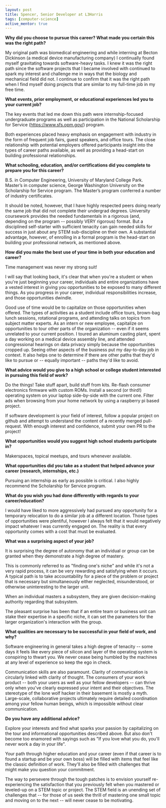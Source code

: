 ```yaml
---
layout: post
title: Spencer, Senior Developer at L3Harris 
tags: [computer-science]
active_mentor: true
---
```


**Why did you choose to pursue this career?  What made you certain this was the right path?**

My original path was biomedical engineering and while interning at Becton Dickinson (a medical device manufacturing company) I continually found myself gravitating towards software-heavy tasks. I knew it was the right path since the software projects that I became involved with continued to spark my interest and challenge me in ways that the biology and mechanical field did not. I continue to confirm that it was the right path when I find myself doing projects that are similar to my full-time job in my free time.

**What events, prior employment, or educational experiences led you to your current job?**

The key events that led me down this path were internship-focused undergraduate programs as well as participation in the National Scholarship for Service (https://www.sfs.opm.gov/) program.

Both experiences placed heavy emphasis on engagement with industry in the form of frequent job fairs, guest speakers, and office tours. The close relationship with potential employers offered participants insight into the types of career paths available, as well as providing a head-start on building professional relationships.

**What schooling, education, and/or certifications did you complete to prepare you for this career?**

B.S. in Computer Engineering, University of Maryland College Park. Master’s in computer science, George Washington University on the Scholarship for Service program. The Master’s program conferred a number of industry certificates.

It should be noted, however, that I have highly respected peers doing nearly the same job that did not complete their undergrad degrees. University coursework provides the needed fundamentals in a rigorous (and, depending on the program -- possibly VERY rigorous) format. But a disciplined self-starter with sufficient tenacity can gain needed skills for success in just about any STEM sub-discipline on their own. A substantial advantage, however, of enrolling in a formal program is the head-start on building your professional network, as mentioned above.

**How did you make the best use of your time in both your education and career?**

Time management was never my strong suit!

I will say that looking back, it's clear that when you're a student or when you're just beginning your career, individuals and entire organizations have a vested interest in giving you opportunities to be exposed to many different things. As you progress in your career, individual responsibilities increase, and those opportunities dwindle.

Good use of time would be to capitalize on those opportunities when offered. The types of activities as a student include office tours, brown-bag lunch sessions, rotational programs, and attending talks on topics from subject matter experts. As an intern or new employee, capitalize on opportunities to tour other parts of the organization -- even if it seems unrelated to your current position. I toured an aluminum casting plant, spent a day working on a medical device assembly line, and attended congressional hearings on data privacy simply because the opportunities cropped up. Seeing other aspects of the business put my day-to-day job in context. It also helps one to determine if there are other paths that they'd like to pursue or -- equally important -- paths they'd like to avoid.

**What advice would you give to a high school or college student interested in pursuing this field of work?**

Do the things! Take stuff apart, build stuff from kits. Re-flash consumer electronics firmware with custom ROMs. Install a second (or third!) operating system on your laptop side-by-side with the current one. Filter ads when browsing from your home network by using a raspberry pi based project.

If software development is your field of interest, follow a popular project on github and attempt to understand the content of a recently merged pull-request. With enough interest and confidence, submit your own PR to the project!

**What opportunities would you suggest high school students participate in?**

Makerspaces, topical meetups, and tours whenever available.

**What opportunities did you take as a student that helped advance your career (research, internships, etc.)**

Pursuing an internship as early as possible is critical. I also highly recommend the Scholarship for Service program.

**What do you wish you had done differently with regards to your career/education?**

I would have liked to more aggressively had pursued any opportunity for a temporary relocation to do a similar job at a different location. Those types of opportunities were plentiful, however I always felt that it would negatively impact whatever I was currently engaged on. The reality is that every opportunity comes with a cost that must be evaluated.

**What was a surprising aspect of your job?**

It is surprising the degree of autonomy that an individual or group can be granted when they demonstrate a high degree of mastery.

This is commonly referred to as "finding one's niche" and while it's not a very rapid process, it can be very rewarding and satisfying when it occurs. A typical path is to take accountability for a piece of the problem or project that is necessary but simultaneously either neglected, misunderstood, or otherwise uninteresting to the larger unit. 

When an individual masters a subsystem, they are given decision-making authority regarding that subsystem. 

The pleasant surprise has been that if an entire team or business unit can stake their expertise in a specific niche, it can set the parameters for the larger organization's interaction with the group.

**What qualities are necessary to be successful in your field of work, and why?**

Software engineering in general takes a high degree of tenacity -- some days it feels like every piece of silicon and layer of the operating system is conspiring to thwart you. We never cease being humbled by the machines at any level of experience so keep the ego in check.

Communication skills are also paramount. Clarity of communication is circularly linked with clarity of thought. The consumers of your work product -- both your users as well as your fellow developers -- can thrive only when you've clearly expressed your intent and their objectives. The stereotype of the lone wolf hacker in their basement is mostly a myth. Large-scale, collaborative projects ultimately require detailed coordination among your fellow human beings, which is impossible without clear communication.

**Do you have any additional advice?**

Explore your interests and find what sparks your passion by capitalizing on the tour and informational opportunities described above. But also don't become too enamored with sayings such as "If you love what you do, you'll never work a day in your life".

Your path through higher education and your career (even if that career is to found a startup and be your own boss) will be filled with items that feel like the classic definition of work. They'll also be filled with challenges that might make you question your commitment. 

The way to persevere through the tough patches is to envision yourself re-experiencing the satisfaction that you previously felt when you mastered or leveled-up on a STEM topic or project. The STEM field is an unending set of challenges that -- for those of us seek the thrill of mastering one small topic and moving on to the next -- will never cease to be motivating.
